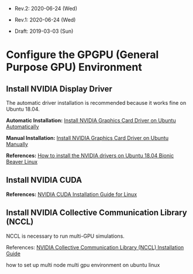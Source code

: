 * Rev.2: 2020-06-24 (Wed)

  

* Rev.1: 2020-06-24 (Wed)

* Draft: 2019-03-03 (Sun)

# Configure the GPGPU (General Purpose GPU) Environment

## Install NVIDIA Display Driver

The automatic driver installation is recommended because it works fine on Ubuntu 18.04. 

**Automatic Installation:** [Install NVIDIA Graphics Card Driver on Ubuntu Automatically](how_to/install_nvidia_graphics_card_driver_automatically.md)

**Manual Installation:** [Install NVIDIA Graphics Card Driver on Ubuntu Manually](how_to/install_nvidia_graphics_card_driver_manually.md)

**References:** [How to install the NVIDIA drivers on Ubuntu 18.04 Bionic Beaver Linux](https://linuxconfig.org/how-to-install-the-nvidia-drivers-on-ubuntu-18-04-bionic-beaver-linux)

## Install NVIDIA CUDA

**References:** [NVIDIA CUDA Installation Guide for Linux](https://docs.nvidia.com/cuda/cuda-installation-guide-linux/index.html#abstract)





## Install NVIDIA Collective Communication Library (NCCL)

NCCL is necessary to run multi-GPU simulations.

References: [NVIDIA Collective Communication Library (NCCL) Installation Guide](https://docs.nvidia.com/deeplearning/nccl/install-guide/index.html)

how to set up multi node multi gpu environment on ubuntu linux